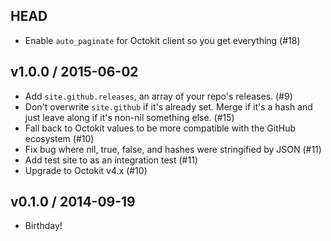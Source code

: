 ## HEAD

  * Enable `auto_paginate` for Octokit client so you get everything (#18)

## v1.0.0 / 2015-06-02

* Add `site.github.releases`, an array of your repo's releases. (#9)
* Don't overwrite `site.github` if it's already set. Merge if it's a hash
  and just leave along if it's non-nil something else. (#15)
* Fall back to Octokit values to be more compatible with the GitHub ecosystem (#10)
* Fix bug where nil, true, false, and hashes were stringified by JSON (#11)
* Add test site to as an integration test (#11)
* Upgrade to Octokit v4.x (#10)

## v0.1.0 / 2014-09-19

* Birthday!
